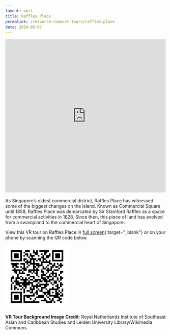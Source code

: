 ```yaml
---
layout: post
title: Raffles Place
permalink: /resource-room/vr-tours/raffles-place
date: 2019-05-07
---
```


<iframe width="100%" height="480px" src="https://poly.google.com/view/ef9-kN4w2yT/embed?chrome=min" frameborder="0" style="border:none;" allowvr="yes" allow="vr; xr; accelerometer; magnetometer; gyroscope; autoplay;" allowfullscreen mozallowfullscreen="true" webkitallowfullscreen="true" onmousewheel="" ></iframe>

As Singapore’s oldest commercial district, Raffles Place has witnessed some of the biggest changes on the island. Known as Commercial Square until 1858, Raffles Place was demarcated by Sir Stamford Raffles as a space for commercial activities in 1828. Since then, this piece of land has evolved from a swampland to the commercial heart of Singapore.

View this VR tour on Raffles Place in [full screen](https://poly.google.com/u/1/view/ef9-kN4w2yT){:target="_blank"} or on your phone by scanning the QR code below.

<img src="/images/qr-staging-kallang-vr.png" alt="qr-staging-kallang-vr" style="width:200px;" />

**VR Tour Background Image Credit**: Royal Netherlands Institute of Southeast Asian and Caribbean Studies and Leiden University Library/Wikimedia Commons
